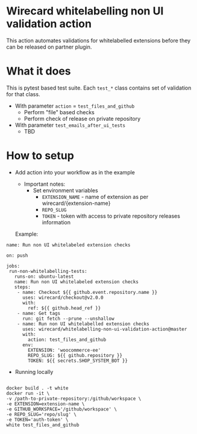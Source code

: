 # Wirecard whitelabelling non UI validation action

This action automates validations for whitelabelled extensions before they can be released on partner plugin.

# What it does
This is pytest based test suite. Each `test_*` class contains set of validation for that class.
- With parameter `action` =  `test_files_and_github`
    - Perform "file" based checks
    - Perform check of release on private repository 
- With parameter `test_emails_after_ui_tests`
   - TBD

# How to setup
- Add action into your workflow as in the example
    - Important notes:
        - Set environment variables
            - `EXTENSION_NAME` - name of extension as per wirecard/{extension-name}
            - `REPO_SLUG`
            - `TOKEN` - token with access to private repository releases information

    Example:
 ```
name: Run non UI whitelabeled extension checks

on: push

jobs:
  run-non-whitelabelling-tests:
    runs-on: ubuntu-latest
    name: Run non UI whitelabeled extension checks
    steps:
     - name: Checkout ${{ github.event.repository.name }}
       uses: wirecard/checkout@v2.0.0
       with:
         ref: ${{ github.head_ref }}
     - name: Get tags
       run: git fetch --prune --unshallow
     - name: Run non UI whitelabelled extension checks
       uses: wirecard/whitelabelling-non-ui-validation-action@master
       with:
         action: test_files_and_github
       env:
         EXTENSION: 'woocommerce-ee'
         REPO_SLUG: ${{ github.repository }}
         TOKEN: ${{ secrets.SHOP_SYSTEM_BOT }}
```
- Running locally

```

docker build . -t white
docker run -it \
-v /path-to-private-repository:/github/workspace \
-e EXTENSION=extension-name \
-e GITHUB_WORKSPACE='/github/workspace' \
-e REPO_SLUG='repo/slug' \
-e TOKEN='auth-token' \
white test_files_and_github
```

